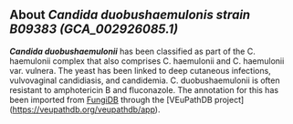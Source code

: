
About *Candida duobushaemulonis strain B09383 (GCA\_002926085.1)* 
-----------------------------------------------------------------

***Candida duobushaemulonii*** has been classified as part of the 
C. haemulonii complex that also comprises C. haemulonii and 
C. haemulonii var. vulnera. The yeast has been linked to deep cutaneous 
infections, vulvovaginal candidiasis, and candidemia. C. duobushaemulonii 
is often resistant to amphotericin B and fluconazole. 
The annotation for this has been imported from [FungiDB](https://fungidb.org/fungidb/app/record/dataset/TMPTX_cduoB09383)
through the [VEuPathDB project] (https://veupathdb.org/veupathdb/app).



